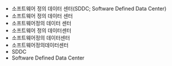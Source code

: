 - 소프트웨어 정의 데이터 센터(SDDC; Software Defined Data Center)
- 소프트웨어 정의 데이터 센터
- 소프트웨어정의 데이터 센터
- 소프트웨어 정의 데이터센터
- 소프트웨어정의 데이터센터
- 소프트웨어정의데이터센터
- SDDC
- Software Defined Data Center